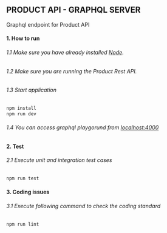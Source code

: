 ## PRODUCT API - GRAPHQL SERVER

Graphql endpoint for Product API

#### 1. How to run

###### 1.1 Make sure you have already installed [Node](https://www.nodejs.org).

###### 1.2 Make sure you are running the Product Rest API.

###### 1.3 Start application

```bash
npm install
npm run dev
```

###### 1.4 You can access graphql playgorund from [localhost:4000](http://localhost:4000/graphql)

#### 2. Test

###### 2.1 Execute unit and integration test cases

```bash
npm run test
```

#### 3. Coding issues

###### 3.1 Execute following command to check the coding standard

```bash
npm run lint
```
